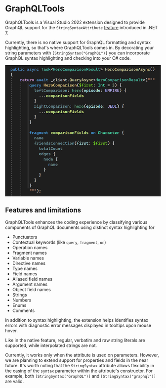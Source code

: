 # GraphQLTools

GraphQLTools is a Visual Studio 2022 extension designed to provide GraphQL support for the `StringSyntaxAttribute` [feature]([http](https://github.com/dotnet/runtime/issues/62505)) introduced in .NET 7.

Currently, there is no native support for GraphQL formatting and syntax highlighting, so that's where GraphQLTools comes in. By decorating your string parameters with `[StringSyntax("GraphQL")]` you can incorporate GraphQL syntax highlighting and checking into your C# code.

![Syntax highlighting](images/syntax-highlighting.png)

## Features and limitations

GraphQLTools enhances the coding experience by classifying various components of GraphQL documents using distinct syntax highlighting for

- Punctuators
- Contextual keywords (like `query`, `fragment`, `on`)
- Operation names
- Fragment names
- Variable names
- Directive names
- Type names
- Field names
- Aliased field names
- Argument names
- Object field names
- Strings
- Numbers
- Enums
- Comments

In addition to syntax highlighting, the extension helps identifies syntax errors with diagnostic error messages displayed in tooltips upon mouse hover.

Like in the native feature, regular, verbatim and raw string literals are supported, while interpolated strings are not.

Currently, it works only when the attribute is used on parameters. However, we are planning to extend support for properties and fields in the near future. It's worth noting that the `StringSyntax` attribute allows flexibility in the casing of the `syntax` parameter within the attribute's constructor. For example, both `[StringSyntax("GraphQL")]` and `[StringSyntax("graphql")]` are valid.
